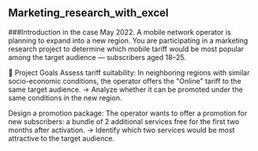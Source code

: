## Marketing_research_with_excel

###Introduction in the case
May 2022. A mobile network operator is planning to expand into a new region.
You are participating in a marketing research project to determine which mobile tariff would be most popular among the target audience — subscribers aged 18–25.

🎯 Project Goals
Assess tariff suitability:
In neighboring regions with similar socio-economic conditions, the operator offers the "Online" tariff to the same target audience.
→ Analyze whether it can be promoted under the same conditions in the new region.

Design a promotion package:
The operator wants to offer a promotion for new subscribers: a bundle of 2 additional services free for the first two months after activation.
→ Identify which two services would be most attractive to the target audience.
